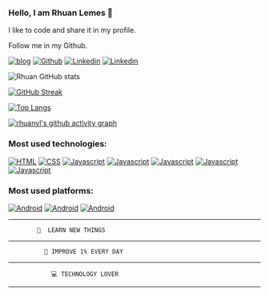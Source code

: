 ### Hello, I am Rhuan Lemes 👋
I like to code and share it in my profile.

Follow me in my Github.

[![blog](https://img.shields.io/website-up-down-green-red/http/monip.org.svg)](https://github.com/RhuanVL?tab=repositories)  [![Github](https://img.shields.io/badge/GitHub-100000?style=for-the-badge&logo=github&logoColor=white
)](https://github.com/RhuanVL) [![Linkedin](https://img.shields.io/badge/LinkedIn-0077B5?style=for-the-badge&logo=linkedin&logoColor=white)](https://www.linkedin.com/in/rhuan-lemes-a93934196/) [![Linkedin](https://img.shields.io/badge/Discord-7289DA?style=for-the-badge&logo=discord&logoColor=white
)](https://discord.com/channels/Rhuan#9181) 


![Rhuan GitHub stats](https://github-readme-stats.vercel.app/api?username=rhuanvl&show_icons=true&theme=blue-green) 

[![GitHub Streak](https://github-readme-streak-stats.herokuapp.com/?user=rhuanvl&theme=blue-green)](https://git.io/streak-stats)

[![Top Langs](https://github-readme-stats.vercel.app/api/top-langs/?username=rhuanvl&layout=compact&theme=blue-green)](https://github.com/RhuanVL?tab=repositories)

[![rhuanvl's github activity graph](https://activity-graph.herokuapp.com/graph?username=rhuanvl&theme=react-dark)](https://github.com/ashutosh00710/github-readme-activity-graph)


### Most used technologies:

[![HTML](https://img.shields.io/badge/HTML5-E34F26?style=for-the-badge&logo=html5&logoColor=white
)]() [![CSS](https://img.shields.io/badge/CSS3-1572B6?style=for-the-badge&logo=css3&logoColor=white
)]() [![Javascript](https://img.shields.io/badge/JavaScript-F7DF1E?style=for-the-badge&logo=javascript&logoColor=black
)]() [![Javascript](https://img.shields.io/badge/Bootstrap-563D7C?style=for-the-badge&logo=bootstrap&logoColor=white
)]() [![Javascript](https://img.shields.io/badge/Java-ED8B00?style=for-the-badge&logo=java&logoColor=white
)]() [![Javascript](https://img.shields.io/badge/React-20232A?style=for-the-badge&logo=react&logoColor=61DAFB
)]() [![Javascript](https://img.shields.io/badge/C-00599C?style=for-the-badge&logo=c&logoColor=white
)]() 

### Most used platforms:

[![Android](https://img.shields.io/badge/Android-3DDC84?style=for-the-badge&logo=android&logoColor=white
)]() [![Android](https://img.shields.io/badge/Windows-0078D6?style=for-the-badge&logo=windows&logoColor=white
)]() [![Android](https://img.shields.io/badge/Ubuntu-E95420?style=for-the-badge&logo=ubuntu&logoColor=white
)]() 

--------------------------------------------------------------------------------------------------
            📖  LEARN NEW THINGS
--------------------------------------------------------------------------------------------------
              🏅 IMPROVE 1% EVERY DAY
--------------------------------------------------------------------------------------------------
                💻 TECHNOLOGY LOVER
--------------------------------------------------------------------------------------------------

<!---
RhuanVL/RhuanVL is a ✨ special ✨ repository because its `README.md` (this file) appears on your GitHub profile.
You can click the Preview link to take a look at your changes.
--->
